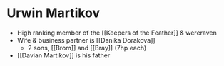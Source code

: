 # Urwin Martikov

* High ranking member of the [[Keepers of the Feather]] & wereraven
* Wife & business partner is [[Danika Dorakova]]
  * 2 sons, [[Brom]] and [[Bray]] (7hp each)
* [[Davian Martikov]] is his father
